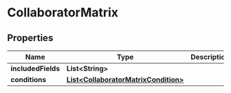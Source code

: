 

# CollaboratorMatrix


## Properties

| Name | Type | Description | Notes |
|------------ | ------------- | ------------- | -------------|
|**includedFields** | **List&lt;String&gt;** |  |  |
|**conditions** | [**List&lt;CollaboratorMatrixCondition&gt;**](CollaboratorMatrixCondition.md) |  |  |



